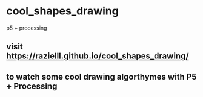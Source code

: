 # cool_shapes_drawing
p5 + processing

## visit https://razielll.github.io/cool_shapes_drawing/
## to watch some cool drawing algorthymes with P5 + Processing
